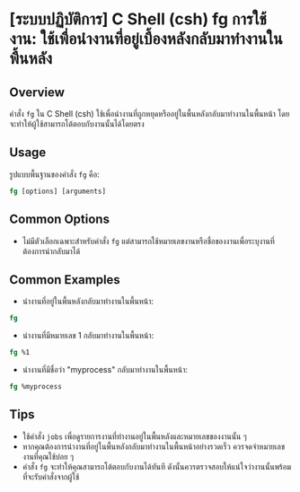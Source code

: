 # [ระบบปฏิบัติการ] C Shell (csh) fg การใช้งาน: ใช้เพื่อนำงานที่อยู่เบื้องหลังกลับมาทำงานในพื้นหลัง

## Overview
คำสั่ง `fg` ใน C Shell (csh) ใช้เพื่อนำงานที่ถูกหยุดหรืออยู่ในพื้นหลังกลับมาทำงานในพื้นหน้า โดยจะทำให้ผู้ใช้สามารถโต้ตอบกับงานนั้นได้โดยตรง

## Usage
รูปแบบพื้นฐานของคำสั่ง `fg` คือ:

```csh
fg [options] [arguments]
```

## Common Options
- ไม่มีตัวเลือกเฉพาะสำหรับคำสั่ง `fg` แต่สามารถใช้หมายเลขงานหรือชื่อของงานเพื่อระบุงานที่ต้องการนำกลับมาได้

## Common Examples
- นำงานที่อยู่ในพื้นหลังกลับมาทำงานในพื้นหน้า:
```csh
fg
```

- นำงานที่มีหมายเลข 1 กลับมาทำงานในพื้นหน้า:
```csh
fg %1
```

- นำงานที่มีชื่อว่า "myprocess" กลับมาทำงานในพื้นหน้า:
```csh
fg %myprocess
```

## Tips
- ใช้คำสั่ง `jobs` เพื่อดูรายการงานที่ทำงานอยู่ในพื้นหลังและหมายเลขของงานนั้น ๆ
- หากคุณต้องการนำงานที่อยู่ในพื้นหลังกลับมาทำงานในพื้นหน้าอย่างรวดเร็ว ควรจดจำหมายเลขงานที่คุณใช้บ่อย ๆ
- คำสั่ง `fg` จะทำให้คุณสามารถโต้ตอบกับงานได้ทันที ดังนั้นควรตรวจสอบให้แน่ใจว่างานนั้นพร้อมที่จะรับคำสั่งจากผู้ใช้